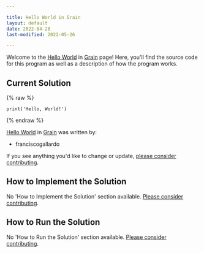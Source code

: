 ```yaml
---

title: Hello World in Grain
layout: default
date: 2022-04-28
last-modified: 2022-05-26

---
```


Welcome to the [Hello World](https://sampleprograms.io/projects/hello-world) in [Grain](https://sampleprograms.io/languages/grain) page! Here, you'll find the source code for this program as well as a description of how the program works.

## Current Solution

{% raw %}

```grain
print('Hello, World!')
```

{% endraw %}

[Hello World](https://sampleprograms.io/projects/hello-world) in [Grain](https://sampleprograms.io/languages/grain) was written by:

- franciscogallardo

If you see anything you'd like to change or update, [please consider contributing](https://github.com/TheRenegadeCoder/sample-programs).

## How to Implement the Solution

No 'How to Implement the Solution' section available. [Please consider contributing](https://github.com/TheRenegadeCoder/sample-programs-website).

## How to Run the Solution

No 'How to Run the Solution' section available. [Please consider contributing](https://github.com/TheRenegadeCoder/sample-programs-website).